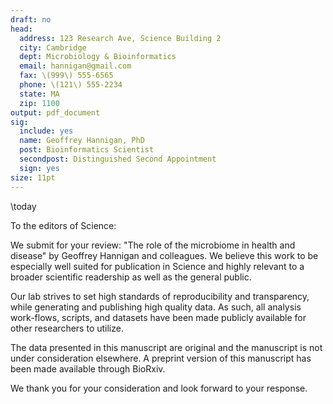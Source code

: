 ```yaml
---
draft: no
head:
  address: 123 Research Ave, Science Building 2
  city: Cambridge
  dept: Microbiology & Bioinformatics
  email: hannigan@gmail.com
  fax: \(999\) 555-6565
  phone: \(121\) 555-2234
  state: MA
  zip: 1100
output: pdf_document
sig:
  include: yes
  name: Geoffrey Hannigan, PhD
  post: Bioinformatics Scientist
  secondpost: Distinguished Second Appointment
  sign: yes
size: 11pt
---
```


\today


To the editors of Science:

We submit for your review: "The role of the microbiome in health and disease" by Geoffrey Hannigan and colleagues. We believe this work to be especially well suited for publication in Science and highly relevant to a broader scientific readership as well as the general public.

Our lab strives to set high standards of reproducibility and transparency, while generating and publishing high quality data. As such, all analysis work-flows, scripts, and datasets have been made publicly available for other researchers to utilize.

The data presented in this manuscript are original and the manuscript is not under consideration elsewhere. A preprint version of this manuscript has been made available through BioRxiv.

We thank you for your consideration and look forward to your response.
